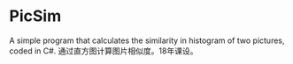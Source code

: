 # PicSim
A simple program that calculates the similarity in histogram of two pictures, coded in C#. 通过直方图计算图片相似度。18年课设。

